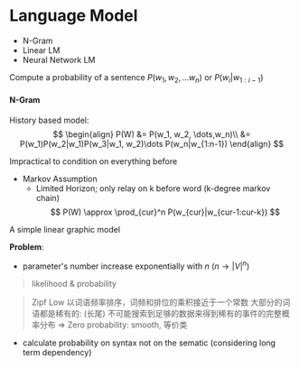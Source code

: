 # Language Model

- N-Gram
- Linear LM
- Neural Network LM

Compute a probability of a sentence $P(w_1, w_2, \dots w_n)$
or $P(w_i | w_{1:i-1})$

#### N-Gram

History based model:
$$
    \begin{align}
    P(W) &= P(w_1, w_2, \dots,w_n)\\
        &= P(w_1)P(w_2|w_1)P(w_3|w_1, w_2)\dots P(w_n|w_{1:n-1})
    \end{align}
$$

Impractical to condition on everything before

- Markov Assumption
    - Limited Horizon; only relay on k before word
        (k-degree markov chain)
        $$
            P(W) \approx \prod_{cur}^n P(w_{cur}|w_{cur-1:cur-k})
        $$
        
A simple linear graphic model

**Problem**:
- parameter's number increase exponentially with $n$ ($n \to |V|^n$)

> likelihood & probability

> Zipf Low
> 以词语频率排序，词频和排位的乘积接近于一个常数
> 大部分的词语都是稀有的: (长尾) 不可能搜索到足够的数据来得到稀有的事件的完整概率分布
> => Zero probability: smooth, 等价类

- calculate probability on syntax not on the sematic (considering long term dependency)




